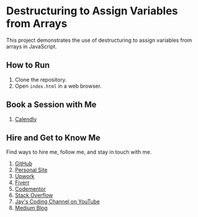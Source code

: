# Destructuring to Assign Variables from Arrays

This project demonstrates the use of destructuring to assign variables from arrays in JavaScript.

## How to Run

1. Clone the repository.
2. Open `index.html` in a web browser.

## Book a Session with Me

1. [Calendly](https://calendly.com/jaycodingtutor/30min)

## Hire and Get to Know Me

Find ways to hire me, follow me, and stay in touch with me.

1. [GitHub](https://github.com/Jay-study-nildana)
1. [Personal Site](https://thechalakas.com)
1. [Upwork](https://www.upwork.com/fl/vijayasimhabr)
1. [Fiverr](https://www.fiverr.com/jay_codeguy)
1. [Codementor](https://www.codementor.io/@vijayasimhabr)
1. [Stack Overflow](https://stackoverflow.com/users/5338888/jay)
1. [Jay's Coding Channel on YouTube](https://www.youtube.com/channel/UCJJVulg4J7POMdX0veuacXw/)
1. [Medium Blog](https://medium.com/@vijayasimhabr)